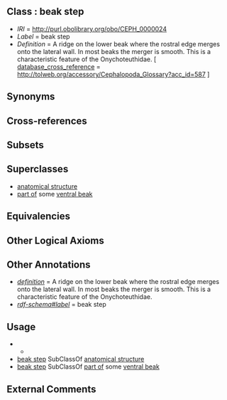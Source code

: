 
## Class : beak step

 * *IRI* = http://purl.obolibrary.org/obo/CEPH_0000024
 * *Label* = beak step
 * *Definition* = A ridge on the lower beak where the rostral edge merges onto the lateral wall. In most beaks the merger is smooth. This is a characteristic feature of the Onychoteuthidae. [ [database_cross_reference](../../ef/oboInOwl#hasDbXref.md) = http://tolweb.org/accessory/Cephalopoda_Glossary?acc_id=587 ]

## Synonyms


## Cross-references


## Subsets


## Superclasses

 * [anatomical structure](../../UBERON/61/UBERON_0000061.md)
 * [part of](../../BFO/50/BFO_0000050.md) some [ventral beak](../../CEPH/26/CEPH_0001026.md)

## Equivalencies


## Other Logical Axioms


## Other Annotations

 * *[definition](../../IAO/15/IAO_0000115.md)* = A ridge on the lower beak where the rostral edge merges onto the lateral wall. In most beaks the merger is smooth. This is a characteristic feature of the Onychoteuthidae.
 * *[rdf-schema#label](../../el/rdf-schema#label.md)* = beak step

## Usage

 * -
 * [beak step](../../CEPH/24/CEPH_0000024.md) SubClassOf [anatomical structure](../../UBERON/61/UBERON_0000061.md)
 * [beak step](../../CEPH/24/CEPH_0000024.md) SubClassOf [part of](../../BFO/50/BFO_0000050.md) some [ventral beak](../../CEPH/26/CEPH_0001026.md)

## External Comments

